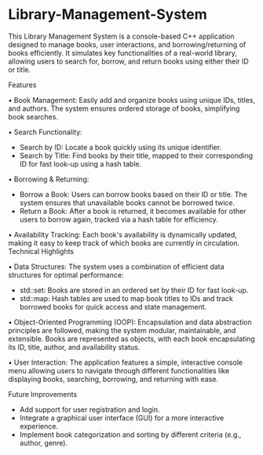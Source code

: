 # Library-Management-System


This Library Management System is a console-based C++ application designed to manage books, user interactions, and borrowing/returning of books efficiently. It simulates key functionalities of a real-world library, allowing users to search for, borrow, and return books using either their ID or title.

Features

•	Book Management: Easily add and organize books using unique IDs, titles, and authors. The system ensures ordered storage of books, simplifying book searches.

•	Search Functionality:
 - Search by ID: Locate a book quickly using its unique identifier.
 - Search by Title: Find books by their title, mapped to their corresponding ID for fast look-up using a hash table.

•	Borrowing & Returning:
 - Borrow a Book: Users can borrow books based on their ID or title. The system ensures that unavailable books cannot be borrowed twice.
 - Return a Book: After a book is returned, it becomes available for other users to borrow again, tracked via a hash table for efficiency.

•	Availability Tracking: Each book's availability is dynamically updated, making it easy to keep track of which books are currently in circulation.
Technical Highlights

•	Data Structures: The system uses a combination of efficient data structures for optimal performance:
 - std::set: Books are stored in an ordered set by their ID for fast look-up.
 - std::map: Hash tables are used to map book titles to IDs and track borrowed books for quick access and state management.

•	Object-Oriented Programming (OOP): Encapsulation and data abstraction principles are followed, making the system modular, maintainable, and extensible. Books are represented as objects, with each book encapsulating its ID, title, author, and availability status.

•	User Interaction: The application features a simple, interactive console menu allowing users to navigate through different functionalities like displaying books, searching, borrowing, and returning with ease.

Future Improvements

 - Add support for user registration and login.
 - Integrate a graphical user interface (GUI) for a more interactive experience.
 - Implement book categorization and sorting by different criteria (e.g., author, genre).
